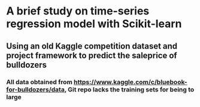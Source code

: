 # A brief study on time-series regression model with Scikit-learn
## Using an old Kaggle competition dataset and project framework to predict the saleprice of bulldozers
### All data obtained from https://www.kaggle.com/c/bluebook-for-bulldozers/data, Git repo lacks the training sets for being to large
